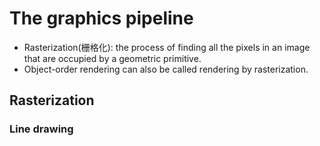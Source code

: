 # The graphics pipeline

- Rasterization(栅格化): the process of finding all the pixels in an image that are occupied by a geometric primitive.
- Object-order rendering can also be called rendering by rasterization.

## Rasterization

### Line drawing


